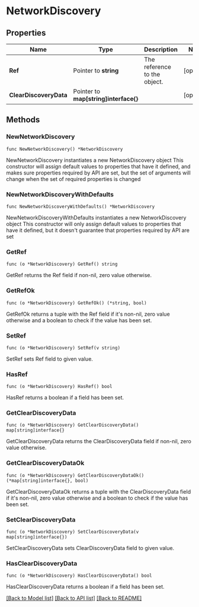 # NetworkDiscovery

## Properties

Name | Type | Description | Notes
------------ | ------------- | ------------- | -------------
**Ref** | Pointer to **string** | The reference to the object. | [optional] 
**ClearDiscoveryData** | Pointer to **map[string]interface{}** |  | [optional] 

## Methods

### NewNetworkDiscovery

`func NewNetworkDiscovery() *NetworkDiscovery`

NewNetworkDiscovery instantiates a new NetworkDiscovery object
This constructor will assign default values to properties that have it defined,
and makes sure properties required by API are set, but the set of arguments
will change when the set of required properties is changed

### NewNetworkDiscoveryWithDefaults

`func NewNetworkDiscoveryWithDefaults() *NetworkDiscovery`

NewNetworkDiscoveryWithDefaults instantiates a new NetworkDiscovery object
This constructor will only assign default values to properties that have it defined,
but it doesn't guarantee that properties required by API are set

### GetRef

`func (o *NetworkDiscovery) GetRef() string`

GetRef returns the Ref field if non-nil, zero value otherwise.

### GetRefOk

`func (o *NetworkDiscovery) GetRefOk() (*string, bool)`

GetRefOk returns a tuple with the Ref field if it's non-nil, zero value otherwise
and a boolean to check if the value has been set.

### SetRef

`func (o *NetworkDiscovery) SetRef(v string)`

SetRef sets Ref field to given value.

### HasRef

`func (o *NetworkDiscovery) HasRef() bool`

HasRef returns a boolean if a field has been set.

### GetClearDiscoveryData

`func (o *NetworkDiscovery) GetClearDiscoveryData() map[string]interface{}`

GetClearDiscoveryData returns the ClearDiscoveryData field if non-nil, zero value otherwise.

### GetClearDiscoveryDataOk

`func (o *NetworkDiscovery) GetClearDiscoveryDataOk() (*map[string]interface{}, bool)`

GetClearDiscoveryDataOk returns a tuple with the ClearDiscoveryData field if it's non-nil, zero value otherwise
and a boolean to check if the value has been set.

### SetClearDiscoveryData

`func (o *NetworkDiscovery) SetClearDiscoveryData(v map[string]interface{})`

SetClearDiscoveryData sets ClearDiscoveryData field to given value.

### HasClearDiscoveryData

`func (o *NetworkDiscovery) HasClearDiscoveryData() bool`

HasClearDiscoveryData returns a boolean if a field has been set.


[[Back to Model list]](../README.md#documentation-for-models) [[Back to API list]](../README.md#documentation-for-api-endpoints) [[Back to README]](../README.md)



